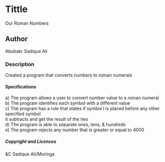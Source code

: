 # Tittle  
Our Roman Numbers  
## Author  
Abubakr Sadique Ali  
### Description  
Created a program that converts numbers to roman numerals  
#### Specifications  
a) The program allows a user to convert number value to a roman numeral  
b) The program identifies each symbol with a different value  
c) The program has a rule that states if symbol I is placed before any other specified symbol  
  it subtracts and get the result of the two  
d) The program is able to separate ones, tens, & hundreds  
e) The program rejects any number that is greater or equal to 4000  
##### Copyright and Licences  
&C Sadique Ali/Moringa  
